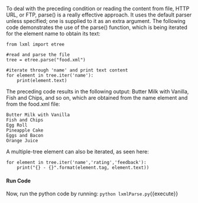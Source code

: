 To deal with the preceding condition or reading the content from file, HTTP URL, or FTP, parse() is a really effective approach. It uses the default parser unless specified; one is supplied to it as an extra argument. The following code demonstrates the use of the parse() function, which is being iterated for the element name to obtain its text:

```
from lxml import etree

#read and parse the file
tree = etree.parse("food.xml")

#iterate through 'name' and print text content
for element in tree.iter('name'):
    print(element.text)
```

The preceding code results in the following output: Butter Milk with Vanilla, Fish and Chips, and so on, which are obtained from the name element and from the food.xml file:

```
Butter Milk with Vanilla
Fish and Chips
Egg Roll
Pineapple Cake
Eggs and Bacon
Orange Juice
```

A multiple-tree element can also be iterated, as seen here:

```
for element in tree.iter('name','rating','feedback'):
    print("{} - {}".format(element.tag, element.text))
```

#### Run Code
Now, run the python code by running: `python lxmlParse.py`{{execute}}